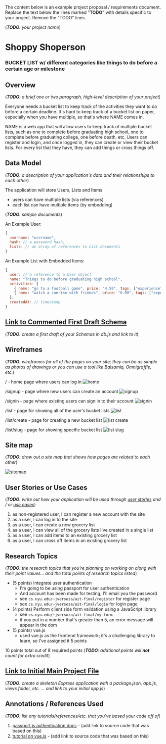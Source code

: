 The content below is an example project proposal / requirements document. Replace the text below the lines marked "__TODO__" with details specific to your project. Remove the "TODO" lines.

(___TODO__: your project name_)

# Shoppy Shoperson 

### BUCKET LIST w/ different categories like things to do before a certain age or milestone

## Overview

(___TODO__: a brief one or two paragraph, high-level description of your project_)

Everyone needs a bucket list to keep track of the activities they want to do before a certain deadline. It's hard to keep track of a bucket list on paper, especially when you have multiple, so that's where NAME comes in. 

NAME is a web app that will allow users to keep track of multiple bucket lists, such as one to complete before graduating high school, one to complete before graduating college, one before death, etc. Users can register and login, and once logged in, they can create or view their bucket lists. For every list that they have, they can add things or cross things off. 


## Data Model

(___TODO__: a description of your application's data and their relationships to each other_) 

The application will store Users, Lists and Items

* users can have multiple lists (via references)
* each list can have multiple items (by embedding)

(___TODO__: sample documents_)

An Example User:

```javascript
{
  username: "username",
  hash: // a password hash,
  lists: // an array of references to List documents
}
```

An Example List with Embedded Items:

```javascript
{
  user: // a reference to a User object
  name: "Things to do before graduating high school",
  activities: [
    { name: "go to a football game", price: "4.50", tags: ["experience"], checked: false},
    { name: "watch a sunrise with friends", price: "0.00", tags: ["experience"], checked: true},
  ],
  createdAt: // timestamp
}
```


## [Link to Commented First Draft Schema](db.js) 

(___TODO__: create a first draft of your Schemas in db.js and link to it_)

## Wireframes

(___TODO__: wireframes for all of the pages on your site; they can be as simple as photos of drawings or you can use a tool like Balsamiq, Omnigraffle, etc._)

/ - home page where users can log in
![home](home.png)

/signup - page where new users can create an account
![signup](signup.png)

/signin - page where existing users can sign in to their account
![signin](signin.png)

/list - page for showing all of the user's bucket lists
![list](list.png)

/list/create - page for creating a new bucket list
![list create](list-create.png)

/list/slug - page for showing specific bucket list
![list slug](list-slug.png)

## Site map

(___TODO__: draw out a site map that shows how pages are related to each other_)

![sitemap](sitemap.png)

## User Stories or Use Cases

(___TODO__: write out how your application will be used through [user stories](http://en.wikipedia.org/wiki/User_story#Format) and / or [use cases](https://www.mongodb.com/download-center?jmp=docs&_ga=1.47552679.1838903181.1489282706#previous)_)

1. as non-registered user, I can register a new account with the site
2. as a user, I can log in to the site
3. as a user, I can create a new grocery list
4. as a user, I can view all of the grocery lists I've created in a single list
5. as a user, I can add items to an existing grocery list
6. as a user, I can cross off items in an existing grocery list

## Research Topics

(___TODO__: the research topics that you're planning on working on along with their point values... and the total points of research topics listed_)

* (5 points) Integrate user authentication
    * I'm going to be using passport for user authentication
    * And account has been made for testing; I'll email you the password
    * see <code>cs.nyu.edu/~jversoza/ait-final/register</code> for register page
    * see <code>cs.nyu.edu/~jversoza/ait-final/login</code> for login page
* (4 points) Perform client side form validation using a JavaScript library
    * see <code>cs.nyu.edu/~jversoza/ait-final/my-form</code>
    * if you put in a number that's greater than 5, an error message will appear in the dom
* (5 points) vue.js
    * used vue.js as the frontend framework; it's a challenging library to learn, so I've assigned it 5 points

10 points total out of 8 required points (___TODO__: addtional points will __not__ count for extra credit_)


## [Link to Initial Main Project File](app.js) 

(___TODO__: create a skeleton Express application with a package.json, app.js, views folder, etc. ... and link to your initial app.js_)

## Annotations / References Used

(___TODO__: list any tutorials/references/etc. that you've based your code off of_)

1. [passport.js authentication docs](http://passportjs.org/docs) - (add link to source code that was based on this)
2. [tutorial on vue.js](https://vuejs.org/v2/guide/) - (add link to source code that was based on this)

